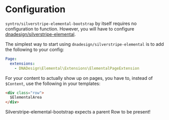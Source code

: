 # Configuration

`syntro/silverstripe-elemental-bootstrap` by itself requires no configuration to
function. However, you will have to configure [dnadesign/silverstripe-elemental](https://github.com/dnadesign/silverstripe-elemental).

The simplest way to start using `dnadesign/silverstripe-elemental` is to add the
following to your config:

```yaml
Page:
  extensions:
    - DNADesign\Elemental\Extensions\ElementalPageExtension
```

For your content to actually show up on pages, you have to, instead of
`$Content`, use the following in your templates:
```html
<div class="row">
  $ElementalArea
</div>
```
Silverstripe-elemental-bootstrap expects a parent Row to be present!

